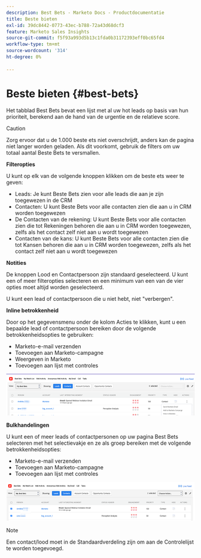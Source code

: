 ```yaml
---
description: Best Bets - Marketo Docs - Productdocumentatie
title: Beste bieten
exl-id: 39dc8442-0773-43ec-b788-72a43d68dcf3
feature: Marketo Sales Insights
source-git-commit: f5f93a993d5b13c1fda0b31172393eff0bc65fd4
workflow-type: tm+mt
source-wordcount: '314'
ht-degree: 0%

---
```


# Beste bieten {#best-bets}

Het tabblad Best Bets bevat een lijst met al uw hot leads op basis van hun prioriteit, berekend aan de hand van de urgentie en de relatieve score.

>[!CAUTION]
>
>Zorg ervoor dat u de 1.000 beste ets niet overschrijdt, anders kan de pagina niet langer worden geladen. Als dit voorkomt, gebruik de filters om uw totaal aantal Beste Bets te versmallen.

**Filteropties**

U kunt op elk van de volgende knoppen klikken om de beste ets weer te geven:

* Leads: Je kunt Beste Bets zien voor alle leads die aan je zijn toegewezen in de CRM
* Contacten: U kunt Beste Bets voor alle contacten zien die aan u in CRM worden toegewezen
* De Contacten van de rekening: U kunt Beste Bets voor alle contacten zien die tot Rekeningen behoren die aan u in CRM worden toegewezen, zelfs als het contact zelf niet aan u wordt toegewezen
* Contacten van de kans: U kunt Beste Bets voor alle contacten zien die tot Kansen behoren die aan u in CRM worden toegewezen, zelfs als het contact zelf niet aan u wordt toegewezen

**Notities**

De knoppen Lood en Contactpersoon zijn standaard geselecteerd. U kunt een of meer filteropties selecteren en een minimum van een van de vier opties moet altijd worden geselecteerd.

U kunt een lead of contactpersoon die u niet hebt, niet &quot;verbergen&quot;.

**Inline betrokkenheid**

Door op het gegevensmenu onder de kolom Acties te klikken, kunt u een bepaalde lead of contactpersoon bereiken door de volgende betrokkenheidsopties te gebruiken:

* Marketo-e-mail verzenden
* Toevoegen aan Marketo-campagne
* Weergeven in Marketo
* Toevoegen aan lijst met controles

![](assets/best-bets-1.png)

**Bulkhandelingen**

U kunt een of meer leads of contactpersonen op uw pagina Best Bets selecteren met het selectievakje en ze als groep bereiken met de volgende betrokkenheidsopties:

* Marketo-e-mail verzenden
* Toevoegen aan Marketo-campagne
* Toevoegen aan lijst met controles

![](assets/best-bets-2.png)

>[!NOTE]
>
>Een contact/lood moet in de Standaardverdeling zijn om aan de Controlelijst te worden toegevoegd.
